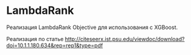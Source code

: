 # LambdaRank

Реализация LambdaRank Objective для использования с XGBoost.

Реализация по статье http://citeseerx.ist.psu.edu/viewdoc/download?doi=10.1.1.180.634&rep=rep1&type=pdf
